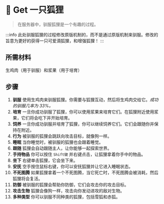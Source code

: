 # 🦊 Get 一只狐狸
> 在服务器中，驯服狐狸是一个有趣的过程。

:::info
此处驯服狐狸的过程修改原版机制的，而不是通过原版机制来驯服。修改的旨意为更好的获得一只可爱滴狐狸，和增强狐狸！
:::

## **所需材料**

生鸡肉（用于驯服）和浆果（用于培育）

## **步骤**

1. **驯服** 使用生鸡肉来驯服狐狸。你需要与狐狸互动，然后将生鸡肉交给它。_成功的驯服几率为 33%。_
2. **培育** 一旦你成功驯服了狐狸，你可以使用浆果来培育它们。在狐狸附近使用浆果，它们将会吃下并开始培育。
3. **饲养** 一旦你成功驯服并培育了狐狸，你可以继续饲养它们。它们会跟随你并保持在附近。
4. **行为** 被驯服的狐狸会跳跃向攻击目标，就像狗一样。
5. **睡眠** 当你睡觉时，被驯服的狐狸也会跟着睡觉。
6. **跟随** 狐狸会自动跟随主人，让你能够一起探索世界。
7. **手持物品** 你可以按住 `Shift键` 并右键点击，让狐狸拿着你手中的物品。
8. **坐下** 右键单击狐狸，它会坐下来。
9. **安抚** 空手按住鼠标右键，你可以安抚狐狸并让它进入睡眠状态。
10. **不死图腾** 如果狐狸拿着一个不死图腾，当它死亡时，不死图腾会被消耗，然后狐狸将会复活。
11. **防御** 被驯服的狐狸会帮助你防御，它们会攻击你的攻击目标。
12. **攻击生物** 狐狸会像狗一样，攻击向你发动进攻的敌对生物。
13. **多种类型** 你可以驯服不同种类的狐狸，包括雪狐和赤狐。